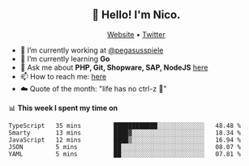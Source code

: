 <h2 align="center">👋 Hello! I'm Nico.</h2>
<p align="center">
  <a href="https://gruselhaus.com">Website</a> •
  <a href="https://twitter.com/NicoFinkernagel">Twitter</a>
</p>


- 🔭 I’m currently working at [@pegasusspiele](https://pegasus.de/en)
- 🌱 I’m currently learning **Go**
- 💬 Ask me about **PHP, Git, Shopware, SAP, NodeJS** [here](https://github.com/gruselhaus/gruselhaus/issues)
- 📫 How to reach me: [here](https://github.com/gruselhaus/gruselhaus/issues)
- ☁️ Quote of the month: "life has no ctrl-z 🌴"

📊 **This week I spent my time on**
<!--START_SECTION:waka-->
```text
TypeScript   35 mins         ████████████░░░░░░░░░░░░░   48.48 % 
Smarty       13 mins         ████▓░░░░░░░░░░░░░░░░░░░░   18.34 % 
JavaScript   12 mins         ████▒░░░░░░░░░░░░░░░░░░░░   16.94 % 
JSON         5 mins          ██░░░░░░░░░░░░░░░░░░░░░░░   08.07 % 
YAML         5 mins          ██░░░░░░░░░░░░░░░░░░░░░░░   07.81 % 
```
<!--END_SECTION:waka-->
